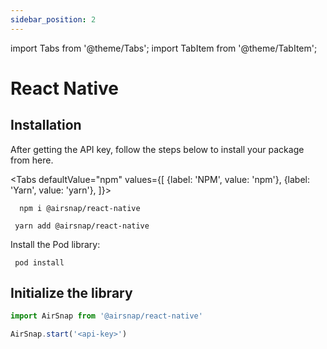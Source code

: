```yaml
---
sidebar_position: 2
---
```


import Tabs from '@theme/Tabs';
import TabItem from '@theme/TabItem';

# React Native

## Installation

After getting the API key, follow the steps below to install your package from here.

<Tabs
defaultValue="npm"
values={[
{label: 'NPM', value: 'npm'},
{label: 'Yarn', value: 'yarn'},
]}>

<TabItem value="npm">

```
  npm i @airsnap/react-native
```

</TabItem>

<TabItem value="yarn">

```
 yarn add @airsnap/react-native
```

</TabItem>

</Tabs>

Install the Pod library:

```
 pod install
```

## Initialize the library

```js
import AirSnap from '@airsnap/react-native'

AirSnap.start('<api-key>')
```
